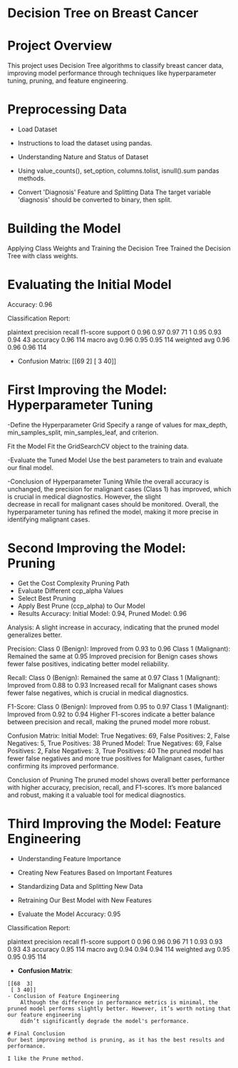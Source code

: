 # Decision Tree on Breast Cancer
# Project Overview
This project uses Decision Tree algorithms to classify breast cancer data, improving model performance through techniques like hyperparameter tuning, pruning, and feature engineering.

# Preprocessing Data
- Load Dataset
- Instructions to load the dataset using pandas.

- Understanding Nature and Status of Dataset
- Using value_counts(), set_option, columns.tolist, isnull().sum pandas methods.

- Convert 'Diagnosis' Feature and Splitting Data
  The target variable 'diagnosis' should be converted to binary, then split.

# Building the Model
  Applying Class Weights and Training the Decision Tree
  Trained the Decision Tree with class weights.

# Evaluating the Initial Model
Accuracy: 0.96

Classification Report:

plaintext
            precision    recall  f1-score   support
         0       0.96      0.97      0.97        71
         1       0.95      0.93      0.94        43
  accuracy                           0.96       114
 macro avg       0.96      0.95      0.95       114
weighted avg 0.96 0.96 0.96 114


- Confusion Matrix:
[[69  2]
 [ 3 40]]

# First Improving the Model: Hyperparameter Tuning
-Define the Hyperparameter Grid
    Specify a range of values for max_depth, min_samples_split, min_samples_leaf, and criterion.

Fit the Model
    Fit the GridSearchCV object to the training data.

-Evaluate the Tuned Model
    Use the best parameters to train and evaluate our final model.

-Conclusion of Hyperparameter Tuning
    While the overall accuracy is unchanged, the precision for malignant cases (Class 1) has improved, which is crucial in medical diagnostics. However, the slight   
    decrease in recall for malignant cases should be monitored. Overall, the hyperparameter tuning has refined the model, making it more precise in identifying 
    malignant cases.

# Second Improving the Model: Pruning
- Get the Cost Complexity Pruning Path
- Evaluate Different ccp_alpha Values
- Select Best Pruning
- Apply Best Prune (ccp_alpha) to Our Model
- Results
Accuracy: Initial Model: 0.94, Pruned Model: 0.96

Analysis:
A slight increase in accuracy, indicating that the pruned model generalizes better.

Precision: Class 0 (Benign): Improved from 0.93 to 0.96
           Class 1 (Malignant): Remained the same at 0.95
           Improved precision for Benign cases shows fewer false positives, indicating better model reliability.

Recall: Class 0 (Benign): Remained the same at 0.97
        Class 1 (Malignant): Improved from 0.88 to 0.93
        Increased recall for Malignant cases shows fewer false negatives, which is crucial in medical diagnostics.

F1-Score: Class 0 (Benign): Improved from 0.95 to 0.97
          Class 1 (Malignant): Improved from 0.92 to 0.94
          Higher F1-scores indicate a better balance between precision and recall, making the pruned model more robust.

Confusion Matrix:
    Initial Model: True Negatives: 69, False Positives: 2, False Negatives: 5, True Positives: 38
    Pruned Model: True Negatives: 69, False Positives: 2, False Negatives: 3, True Positives: 40
    The pruned model has fewer false negatives and more true positives for Malignant cases, further confirming its improved performance.

Conclusion of Pruning
    The pruned model shows overall better performance with higher accuracy, precision, recall, and F1-scores. It’s more balanced and robust, making it a valuable tool 
    for medical diagnostics.

# Third Improving the Model: Feature Engineering
- Understanding Feature Importance
- Creating New Features Based on Important Features
- Standardizing Data and Splitting New Data
- Retraining Our Best Model with New Features

- Evaluate the Model
Accuracy: 0.95

Classification Report:

plaintext
            precision    recall  f1-score   support
         0       0.96      0.96      0.96        71
         1       0.93      0.93      0.93        43
  accuracy                           0.95       114
 macro avg       0.94      0.94      0.94       114
weighted avg 0.95 0.95 0.95 114


- **Confusion Matrix**:

```plaintext
[[68  3]
 [ 3 40]]
- Conclusion of Feature Engineering
    Although the difference in performance metrics is minimal, the pruned model performs slightly better. However, it’s worth noting that our feature engineering 
    didn’t significantly degrade the model's performance.

# Final Conclusion
Our best improving method is pruning, as it has the best results and performance.

I like the Prune method.
